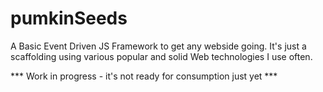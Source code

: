 pumkinSeeds
===========

A Basic Event Driven JS Framework to get any webside going. It's just a scaffolding using various popular and solid Web technologies I use often.

*** Work in progress - it's not ready for consumption just yet ***